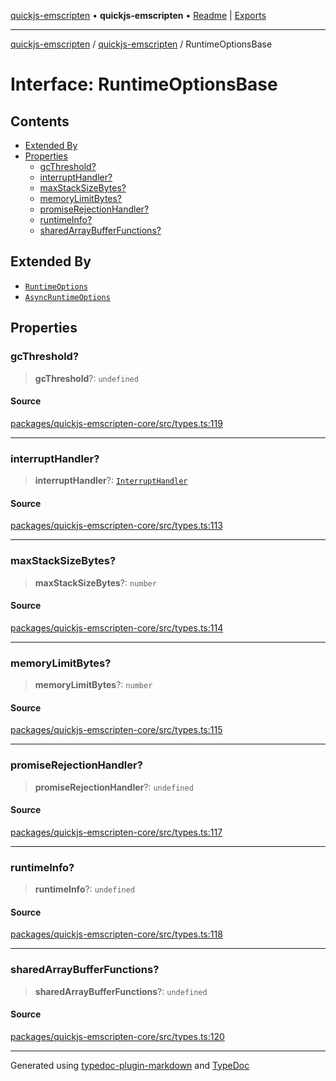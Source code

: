 [quickjs-emscripten](../../packages.md) • **quickjs-emscripten** • [Readme](../README.md) \| [Exports](../exports.md)

***

[quickjs-emscripten](../../packages.md) / [quickjs-emscripten](../exports.md) / RuntimeOptionsBase

# Interface: RuntimeOptionsBase

## Contents

- [Extended By](RuntimeOptionsBase.md#extended-by)
- [Properties](RuntimeOptionsBase.md#properties)
  - [gcThreshold?](RuntimeOptionsBase.md#gcthreshold)
  - [interruptHandler?](RuntimeOptionsBase.md#interrupthandler)
  - [maxStackSizeBytes?](RuntimeOptionsBase.md#maxstacksizebytes)
  - [memoryLimitBytes?](RuntimeOptionsBase.md#memorylimitbytes)
  - [promiseRejectionHandler?](RuntimeOptionsBase.md#promiserejectionhandler)
  - [runtimeInfo?](RuntimeOptionsBase.md#runtimeinfo)
  - [sharedArrayBufferFunctions?](RuntimeOptionsBase.md#sharedarraybufferfunctions)

## Extended By

- [`RuntimeOptions`](RuntimeOptions.md)
- [`AsyncRuntimeOptions`](AsyncRuntimeOptions.md)

## Properties

### gcThreshold?

> **gcThreshold**?: `undefined`

#### Source

[packages/quickjs-emscripten-core/src/types.ts:119](https://github.com/justjake/quickjs-emscripten/blob/main/packages/quickjs-emscripten-core/src/types.ts#L119)

***

### interruptHandler?

> **interruptHandler**?: [`InterruptHandler`](../exports.md#interrupthandler)

#### Source

[packages/quickjs-emscripten-core/src/types.ts:113](https://github.com/justjake/quickjs-emscripten/blob/main/packages/quickjs-emscripten-core/src/types.ts#L113)

***

### maxStackSizeBytes?

> **maxStackSizeBytes**?: `number`

#### Source

[packages/quickjs-emscripten-core/src/types.ts:114](https://github.com/justjake/quickjs-emscripten/blob/main/packages/quickjs-emscripten-core/src/types.ts#L114)

***

### memoryLimitBytes?

> **memoryLimitBytes**?: `number`

#### Source

[packages/quickjs-emscripten-core/src/types.ts:115](https://github.com/justjake/quickjs-emscripten/blob/main/packages/quickjs-emscripten-core/src/types.ts#L115)

***

### promiseRejectionHandler?

> **promiseRejectionHandler**?: `undefined`

#### Source

[packages/quickjs-emscripten-core/src/types.ts:117](https://github.com/justjake/quickjs-emscripten/blob/main/packages/quickjs-emscripten-core/src/types.ts#L117)

***

### runtimeInfo?

> **runtimeInfo**?: `undefined`

#### Source

[packages/quickjs-emscripten-core/src/types.ts:118](https://github.com/justjake/quickjs-emscripten/blob/main/packages/quickjs-emscripten-core/src/types.ts#L118)

***

### sharedArrayBufferFunctions?

> **sharedArrayBufferFunctions**?: `undefined`

#### Source

[packages/quickjs-emscripten-core/src/types.ts:120](https://github.com/justjake/quickjs-emscripten/blob/main/packages/quickjs-emscripten-core/src/types.ts#L120)

***

Generated using [typedoc-plugin-markdown](https://www.npmjs.com/package/typedoc-plugin-markdown) and [TypeDoc](https://typedoc.org/)
